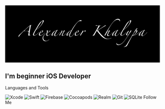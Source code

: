 [![Header](https://github.com/gwair1989/gwair1989/blob/main/Assets/Alexander%20Khalypa.png)](https://github.com/gwair1989)

## I'm beginner iOS Developer

Languages and Tools

![Xcode](https://img.shields.io/badge/-Xcode-090909?style=for-the-badge&logo=xcode)
![Swift](https://img.shields.io/badge/-Swift-090909?style=for-the-badge&logo=swift)
![Firebase](https://img.shields.io/badge/-firebase-090909?style=for-the-badge&logo=Firebase)
![Cocoapods](https://img.shields.io/badge/-Cocoapods-090909?style=for-the-badge&logo=Cocoapods)
![Realm](https://img.shields.io/badge/-Realm-090909?style=for-the-badge&logo=Realm)
![Git](https://img.shields.io/badge/-Git-090909?style=for-the-badge&logo=Git)
![SQLite](https://img.shields.io/badge/-SQLite-090909?style=for-the-badge&logo=SQLite)
Follow Me
